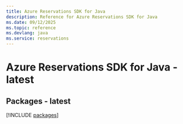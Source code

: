 ```yaml
---
title: Azure Reservations SDK for Java
description: Reference for Azure Reservations SDK for Java
ms.date: 09/12/2025
ms.topic: reference
ms.devlang: java
ms.service: reservations
---
```

# Azure Reservations SDK for Java - latest
## Packages - latest
[!INCLUDE [packages](reservations-index.md)]
